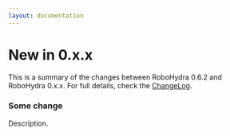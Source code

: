 ```yaml
---
layout: documentation
---
```


New in 0.x.x
============

This is a summary of the changes between RoboHydra 0.6.2 and RoboHydra
0.x.x. For full details, check the
[ChangeLog](https://raw.github.com/robohydra/robohydra/master/ChangeLog).


### Some change

Description.
